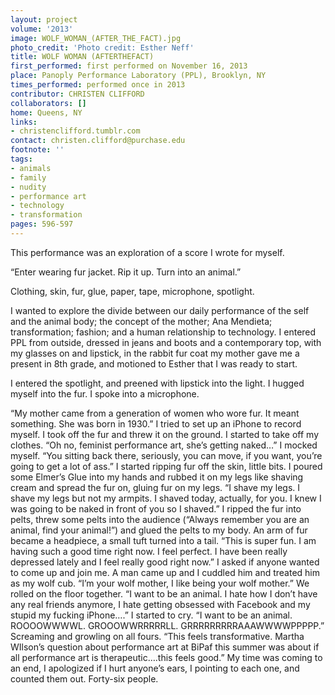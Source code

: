 ```yaml
---
layout: project
volume: '2013'
image: WOLF_WOMAN_(AFTER_THE_FACT).jpg
photo_credit: 'Photo credit: Esther Neff'
title: WOLF WOMAN (AFTERTHEFACT)
first_performed: first performed on November 16, 2013
place: Panoply Performance Laboratory (PPL), Brooklyn, NY
times_performed: performed once in 2013
contributor: CHRISTEN CLIFFORD
collaborators: []
home: Queens, NY
links:
- christenclifford.tumblr.com
contact: christen.clifford@purchase.edu
footnote: ''
tags:
- animals
- family
- nudity
- performance art
- technology
- transformation
pages: 596-597
---
```


This performance was an exploration of a score I wrote for myself.

“Enter wearing fur jacket. Rip it up. Turn into an animal.”

Clothing, skin, fur, glue, paper, tape, microphone, spotlight.

I wanted to explore the divide between our daily performance of the self and the animal body; the concept of the mother; Ana Mendieta; transformation; fashion; and a human relationship to technology. I entered PPL from outside, dressed in jeans and boots and a contemporary top, with my glasses on and lipstick, in the rabbit fur coat my mother gave me a present in 8th grade, and motioned to Esther that I was ready to start.

I entered the spotlight, and preened with lipstick into the light. I hugged myself into the fur. I spoke into a microphone.

“My mother came from a generation of women who wore fur. It meant something. She was born in 1930.” I tried to set up an iPhone to record myself. I took off the fur and threw it on the ground. I started to take off my clothes. “Oh no, feminist performance art, she’s getting naked…” I mocked myself. “You sitting back there, seriously, you can move, if you want, you’re going to get a lot of ass.” I started ripping fur off the skin, little bits. I poured some Elmer’s Glue into my hands and rubbed it on my legs like shaving cream and spread the fur on, gluing fur on my legs. “I shave my legs. I shave my legs but not my armpits. I shaved today, actually, for you. I knew I was going to be naked in front of you so I shaved.” I ripped the fur into pelts, threw some pelts into the audience (“Always remember you are an animal, find your animal!”) and glued the pelts to my body. An arm of fur became a headpiece, a small tuft turned into a tail. “This is super fun. I am having such a good time right now. I feel perfect. I have been really depressed lately and I feel really good right now.” I asked if anyone wanted to come up and join me. A man came up and I cuddled him and treated him as my wolf cub. “I’m your wolf mother, I like being your wolf mother.” We rolled on the floor together. “I want to be an animal. I hate how I don’t have any real friends anymore, I hate getting obsessed with Facebook and my stupid my fucking iPhone….” I started to cry. “I want to be an animal. ROOOOWWWWL. GROOOWWRRRRRLL. GRRRRRRRRRAAAWWWWPPPPP.” Screaming and growling on all fours. “This feels transformative. Martha WIlson’s question about performance art at BiPaf this summer was about if all performance art is therapeutic….this feels good.” My time was coming to an end, I apologized if I hurt anyone’s ears, I pointing to each one, and counted them out. Forty-six people.
